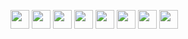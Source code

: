 
<img loading="lazy" src="https://cdn.jsdelivr.net/gh/devicons/devicon@latest/icons/php/php-original.svg" width="30" height="30"/>   <img loading="lazy" src="https://cdn.jsdelivr.net/gh/devicons/devicon@latest/icons/laravel/laravel-original.svg" width="30" height="30"/>   <img loading="lazy" src="https://cdn.jsdelivr.net/gh/devicons/devicon@latest/icons/insomnia/insomnia-original.svg" width="30" height="30"/>   <img loading="lazy" src="https://cdn.jsdelivr.net/gh/devicons/devicon@latest/icons/mysql/mysql-original.svg" width="30" height="30"/>   <img loading="lazy" src="https://cdn.jsdelivr.net/gh/devicons/devicon@latest/icons/bootstrap/bootstrap-original.svg" width="30" height="30"/>   <img loading="lazy" src="https://cdn.jsdelivr.net/gh/devicons/devicon@latest/icons/html5/html5-original.svg" width="30" height="30"/>   <img loading="lazy" src="https://cdn.jsdelivr.net/gh/devicons/devicon@latest/icons/css3/css3-original.svg" width="30" height="30"/>   <img loading="lazy" src="https://cdn.jsdelivr.net/gh/devicons/devicon@latest/icons/git/git-original.svg" width="30" height="30"/>
          
          
          

          
          
          
          
